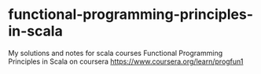 # functional-programming-principles-in-scala
My solutions and notes for scala courses Functional Programming Principles in Scala on coursera 
https://www.coursera.org/learn/progfun1
